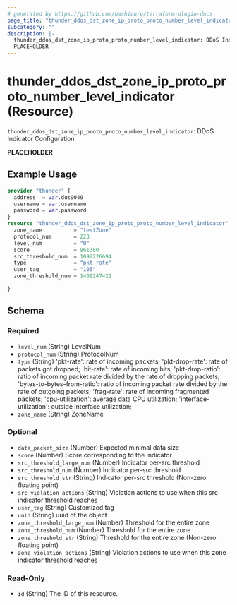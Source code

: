 ```yaml
---
# generated by https://github.com/hashicorp/terraform-plugin-docs
page_title: "thunder_ddos_dst_zone_ip_proto_proto_number_level_indicator Resource - terraform-provider-thunder"
subcategory: ""
description: |-
  thunder_ddos_dst_zone_ip_proto_proto_number_level_indicator: DDoS Indicator Configuration
  PLACEHOLDER
---
```


# thunder_ddos_dst_zone_ip_proto_proto_number_level_indicator (Resource)

`thunder_ddos_dst_zone_ip_proto_proto_number_level_indicator`: DDoS Indicator Configuration

__PLACEHOLDER__

## Example Usage

```terraform
provider "thunder" {
  address  = var.dut9049
  username = var.username
  password = var.password
}
resource "thunder_ddos_dst_zone_ip_proto_proto_number_level_indicator" "thunder_ddos_dst_zone_ip_proto_proto_number_level_indicator" {
  zone_name          = "testZone"
  protocol_num       = 223
  level_num          = "0"
  score              = 961380
  src_threshold_num  = 1092226694
  type               = "pkt-rate"
  user_tag           = "105"
  zone_threshold_num = 1409247422

}
```

<!-- schema generated by tfplugindocs -->
## Schema

### Required

- `level_num` (String) LevelNum
- `protocol_num` (String) ProtocolNum
- `type` (String) 'pkt-rate': rate of incoming packets; 'pkt-drop-rate': rate of packets got dropped; 'bit-rate': rate of incoming bits; 'pkt-drop-ratio': ratio of incoming packet rate divided by the rate of dropping packets; 'bytes-to-bytes-from-ratio': ratio of incoming packet rate divided by the rate of outgoing packets; 'frag-rate': rate of incoming fragmented packets; 'cpu-utilization': average data CPU utilization; 'interface-utilization': outside interface utilization;
- `zone_name` (String) ZoneName

### Optional

- `data_packet_size` (Number) Expected minimal data size
- `score` (Number) Score corresponding to the indicator
- `src_threshold_large_num` (Number) Indicator per-src threshold
- `src_threshold_num` (Number) Indicator per-src threshold
- `src_threshold_str` (String) Indicator per-src threshold (Non-zero floating point)
- `src_violation_actions` (String) Violation actions to use when this src indicator threshold reaches
- `user_tag` (String) Customized tag
- `uuid` (String) uuid of the object
- `zone_threshold_large_num` (Number) Threshold for the entire zone
- `zone_threshold_num` (Number) Threshold for the entire zone
- `zone_threshold_str` (String) Threshold for the entire zone (Non-zero floating point)
- `zone_violation_actions` (String) Violation actions to use when this zone indicator threshold reaches

### Read-Only

- `id` (String) The ID of this resource.


